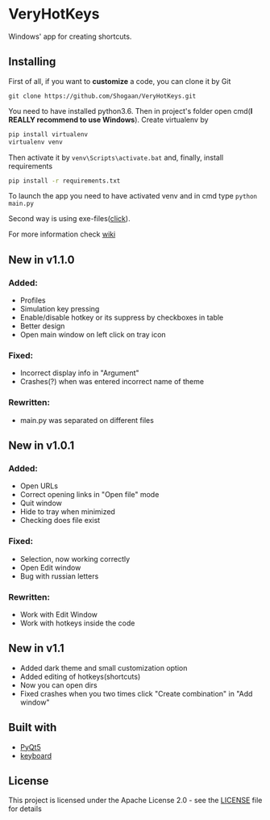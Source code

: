 # VeryHotKeys

Windows' app for creating shortcuts.

## Installing

First of all, if you want to **customize** a code, you can clone it by Git
```
git clone https://github.com/Shogaan/VeryHotKeys.git
```

You need to have installed python3.6. Then in project's folder open cmd(**I REALLY recommend to use Windows**). Create virtualenv by
```bash
pip install virtualenv
virtualenv venv
```
Then activate it by `venv\Scripts\activate.bat` and, finally, install requirements
```bash
pip install -r requirements.txt
```
To launch the app you need to have activated venv and in cmd type `python main.py`

Second way is using exe-files([click](https://github.com/Shogaan/VeryHotKeys/releases)).

For more information check [wiki](https://github.com/Shogaan/VeryHotKeys/wiki/Installation-and-converting-to-exe)

## New in v1.1.0

### Added:
* Profiles
* Simulation key pressing
* Enable/disable hotkey or its suppress by checkboxes in table
* Better design
* Open main window on left click on tray icon

### Fixed:
* Incorrect display info in "Argument"
* Crashes(?) when was entered incorrect name of theme

### Rewritten:
* main.py was separated on different files

## New in v1.0.1

### Added:
* Open URLs
* Correct opening links in "Open file" mode
* Quit window
* Hide to tray when minimized
* Checking does file exist

### Fixed:

* Selection, now working correctly
* Open Edit window
* Bug with russian letters

### Rewritten:

* Work with Edit Window
* Work with hotkeys inside the code

## New in v1.1

* Added dark theme and small customization option
* Added editing of hotkeys(shortcuts)
* Now you can open dirs
* Fixed crashes when you two times click "Create combination" in "Add window"

## Built with

* [PyQt5](https://www.riverbankcomputing.com/news)
* [keyboard](https://github.com/boppreh/keyboard)

## License

This project is licensed under the Apache License 2.0 - see the [LICENSE](LICENSE) file for details
